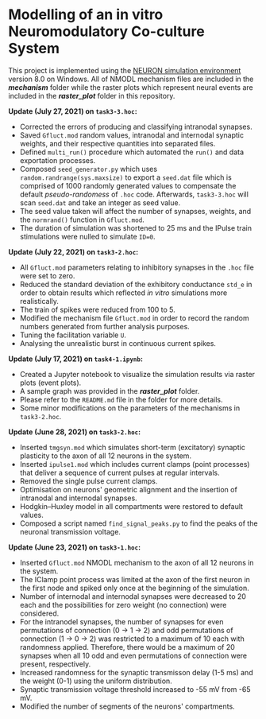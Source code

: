 # Modelling of an in vitro Neuromodulatory Co-culture System

This project is implemented using the [NEURON simulation environment][1] version 8.0 on Windows. All of NMODL mechanism files are included in the **_mechanism_** folder while the raster plots which represent neural events are included in the **_raster_plot_** folder in this repository.

[1]: https://www.neuron.yale.edu/neuron/


**Update (July 27, 2021) on `task3-3.hoc`:**
* Corrected the errors of producing and classifying intranodal synapses.
* Saved `Gfluct.mod` random values, intranodal and internodal synaptic weights, and their respective quantities into separated files.
* Defined `multi_run()` procedure which automated the `run()` and data exportation processes.
* Composed `seed_generator.py` which uses `random.randrange(sys.maxsize)` to export a `seed.dat` file which is comprised of 1000 randomly generated values to compensate the default *pseudo-randomess* of `.hoc` code. Afterwards, `task3-3.hoc` will scan `seed.dat` and take an integer as seed value.
* The seed value taken will affect the number of synapses, weights, and the `normrand()` function in `Gfluct.mod`.
* The duration of simulation was shortened to 25 ms and the IPulse train stimulations were nulled to simulate `ID=0`.

**Update (July 22, 2021) on `task3-2.hoc`:**
* All `Gfluct.mod` parameters relating to inhibitory synapses in the `.hoc` file were set to zero.
* Reduced the standard deviation of the exhibitory conductance `std_e` in order to obtain results which reflected *in vitro* simulations more realistically.
* The train of spikes were reduced from 100 to 5.
* Modified the mechanism file `Gfluct.mod` in order to record the random numbers generated from further analysis purposes.
* Tuning the facilitation variable `U`.
* Analysing the unrealistic burst in continuous current spikes. 

**Update (July 17, 2021) on `task4-1.ipynb`:**
* Created a Jupyter notebook to visualize the simulation results via raster plots (event plots).
* A sample graph was provided in the **_raster_plot_** folder. 
* Please refer to the `README.md` file in the folder for more details.
* Some minor modifications on the parameters of the mechanisms in `task3-2.hoc`.

**Update (June 28, 2021) on `task3-2.hoc`:**
* Inserted `tmgsyn.mod` which simulates short-term (excitatory) synaptic plasticity to the axon of all 12 neurons in the system. 
* Inserted `ipulse1.mod` which includes current clamps (point processes) that deliver a sequence of current pulses at regular intervals.
* Removed the single pulse current clamps.
* Optimisation on neurons' geometric alignment and the insertion of intranodal and internodal synapses.
* Hodgkin–Huxley model in all compartments were restored to default values.
* Composed a script named `find_signal_peaks.py` to find the peaks of the neuronal transmission voltage.


**Update (June 23, 2021) on `task3-1.hoc`:**
* Inserted `Gfluct.mod` NMODL mechanism to the axon of all 12 neurons in the system. 
* The IClamp point process was limited at the axon of the first neuron in the first node and spiked only once at the beginning of the simulation.
* Number of internodal and internodal synapses were decreased to 20 each and the possibilities for zero weight (no connection) were considered.
* For the intranodel synapses, the number of synapses for even permutations of connection (0 -> 1 -> 2) and odd permutations of connection (1 -> 0 -> 2) was restricted to a maximum of 10 each with randomness applied. Therefore, there would be a maximum of 20 synapses when all 10 odd and even permutations of connection were present, respectively. 
* Increased randomness for the synaptic transmisson delay (1-5 ms) and the weight (0-1) using the uniform distribution. 
* Synaptic transmission voltage threshold increased to -55 mV from -65 mV.
* Modified the number of segments of the neurons' compartments.
